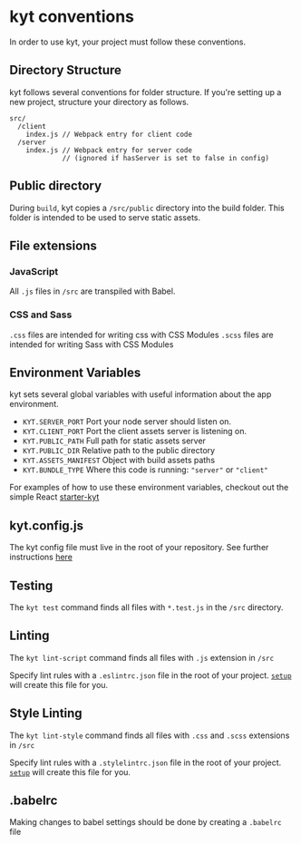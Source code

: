 # kyt conventions

In order to use kyt, your project must follow these conventions.

## Directory Structure

kyt follows several conventions for folder structure. If you're setting up a new project, structure your directory as follows.
```
src/
  /client
    index.js // Webpack entry for client code
  /server
    index.js // Webpack entry for server code
             // (ignored if hasServer is set to false in config)
```

## Public directory

During `build`, kyt copies a `/src/public` directory into the build folder. This folder is intended to be used to serve static assets.

## File extensions

### JavaScript
All `.js` files in `/src` are transpiled with Babel.

### CSS and Sass
`.css` files are intended for writing css with CSS Modules
`.scss` files are intended for writing Sass with CSS Modules

## Environment Variables

kyt sets several global variables with useful information about the app environment.

* `KYT.SERVER_PORT` Port your node server should listen on.
* `KYT.CLIENT_PORT` Port the client assets server is listening on.
* `KYT.PUBLIC_PATH` Full path for static assets server
* `KYT.PUBLIC_DIR` Relative path to the public directory
* `KYT.ASSETS_MANIFEST` Object with build assets paths
* `KYT.BUNDLE_TYPE` Where this code is running: `"server"` or `"client"`

For examples of how to use these environment variables, checkout out the simple React [starter-kyt](https://github.com/nytimes/kyt-starter)

## kyt.config.js
The kyt config file must live in the root of your repository.
See further instructions [here](/docs/kytConfig.md)

## Testing
The `kyt test` command finds all files with `*.test.js` in the `/src` directory.

## Linting

The `kyt lint-script` command finds all files with `.js` extension in `/src`

Specify lint rules with a `.eslintrc.json` file in the root of your project. [`setup`](/packages/kyt-cli/README.md) will create this file for you.

## Style Linting
The `kyt lint-style` command finds all files with `.css` and `.scss` extensions in `/src`

Specify lint rules with a `.stylelintrc.json` file in the root of your project. [`setup`](/packages/kyt-cli/README.md) will create this file for you.

## .babelrc
Making changes to babel settings should be done by creating a `.babelrc` file
